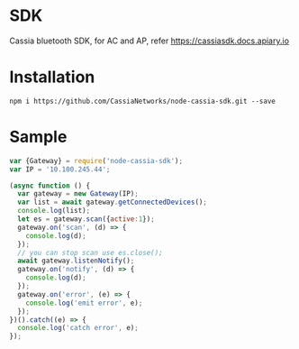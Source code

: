 # SDK
Cassia bluetooth SDK, for AC and AP, refer https://cassiasdk.docs.apiary.io

# Installation
``` npm i https://github.com/CassiaNetworks/node-cassia-sdk.git --save ```


# Sample
```javascript
var {Gateway} = require('node-cassia-sdk');
var IP = '10.100.245.44';

(async function () {
  var gateway = new Gateway(IP);
  var list = await gateway.getConnectedDevices();
  console.log(list);
  let es = gateway.scan({active:1});
  gateway.on('scan', (d) => {
    console.log(d);
  });
  // you can stop scan use es.close();
  await gateway.listenNotify();
  gateway.on('notify', (d) => {
    console.log(d);
  });
  gateway.on('error', (e) => {
    console.log('emit error', e);
  });
})().catch((e) => {
  console.log('catch error', e);
});
```